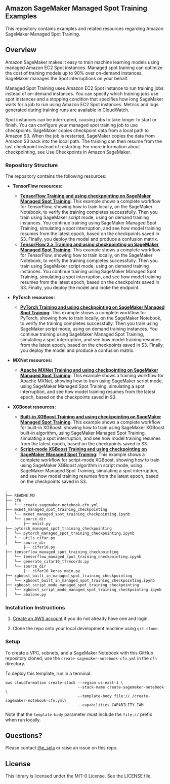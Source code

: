 ## Amazon SageMaker Managed Spot Training Examples

This repository contains examples and related resources regarding Amazon SageMaker Managed Spot Training. 

## Overview

Amazon SageMaker makes it easy to train machine learning models using managed Amazon EC2 Spot instances. Managed spot training can optimize the cost of training models up to 90% over on-demand instances. SageMaker manages the Spot interruptions on your behalf.

Managed Spot Training uses Amazon EC2 Spot instance to run training jobs instead of on-demand instances. You can specify which training jobs use spot instances and a stopping condition that specifies how long SageMaker waits for a job to run using Amazon EC2 Spot instances. Metrics and logs generated during training runs are available in CloudWatch.

Spot instances can be interrupted, causing jobs to take longer to start or finish. You can configure your managed spot training job to use checkpoints. SageMaker copies checkpoint data from a local path to Amazon S3. When the job is restarted, SageMaker copies the data from Amazon S3 back into the local path. The training can then resume from the last checkpoint instead of restarting. For more information about checkpointing, see Use Checkpoints in Amazon SageMaker.

### Repository Structure

The repository contains the following resources:

- **TensorFlow resources:**  

  - [**TensorFlow Training and using checkpointing on SageMaker Managed Spot Training**](tensorflow_managed_spot_training_checkpointing):  This example shows a complete workflow for TensorFlow, showing how to train locally, on the SageMaker Notebook, to verify the training completes successfully. Then you train using SageMaker script mode, using on demand training instances. You continue training using SageMaker Managed Spot Training, simulating a spot interruption, and see how model training resumes from the latest epoch, based on the checkpoints saved in S3. Finally, you deploy the model and produce a confusion matrix.
  - [**TensorFlow 2.x Training and using checkpointing on SageMaker Managed Spot Training**](tensorflow_2_managed_spot_training_checkpointing):  This example shows a complete workflow for TensorFlow, showing how to train locally, on the SageMaker Notebook, to verify the training completes successfully. Then you train using SageMaker script mode, using on demand training instances. You continue training using SageMaker Managed Spot Training, simulating a spot interruption, and see how model training resumes from the latest epoch, based on the checkpoints saved in S3. Finally, you deploy the model and inoke the endpoint.
  
- **PyTorch resources:**  

  - [**PyTorch Training and using checkpointing on SageMaker Managed Spot Training**](pytorch_managed_spot_training_checkpointing):  This example shows a complete workflow for PyTorch, showing how to train locally, on the SageMaker Notebook, to verify the training completes successfully. Then you train using SageMaker script mode, using on demand training instances. You continue training using SageMaker Managed Spot Training, simulating a spot interruption, and see how model training resumes from the latest epoch, based on the checkpoints saved in S3. Finally, you deploy the model and produce a confusion matrix.    

- **MXNet resources:**  

  - [**Apache MXNet Training and using checkpointing on SageMaker Managed Spot Training**](mxnet_managed_spot_training_checkpointing):  This example shows a training workflow for Apache MXNet, showing how to train using SageMaker script mode, using SageMaker Managed Spot Training, simulating a spot interruption, and see how model training resumes from the latest epoch, based on the checkpoints saved in S3.    

- **XGBoost resources:**  

  - [**Built-in XGBoost Training and using checkpointing on SageMaker Managed Spot Training**](xgboost_built_in_managed_spot_training_checkpointing):  This example shows a complete workflow for built-in XGBoost, showing how to train using SageMaker XGBoost built-in algorithm, using SageMaker Managed Spot Training, simulating a spot interruption, and see how model training resumes from the latest epoch, based on the checkpoints saved in S3.     
  - [**Script-mode XGBoost Training and using checkpointing on SageMaker Managed Spot Training**](xgboost_script_mode_managed_spot_training_checkpointing):  This example shows a complete workflow for script-mode XGBoost, showing how to train using SageMaker XGBoost algorithm in script mode, using SageMaker Managed Spot Training, simulating a spot interruption, and see how model training resumes from the latest epoch, based on the checkpoints saved in S3.

```bash
.
├── README.MD                                                           <-- This instructions file
├── cfn                                                                 <-- AWS CloudFormation Templates
│   └── create-sagemaker-notebook-cfn.yml                               <-- CloudFormation template to creates VPC, subnets, and SageMaker Notebook
├── mxnet_managed_spot_training_checkpointing                           <-- Apache MXNet Training and using checkpointing
│   └── mxnet_managed_spot_training_checkpointing.ipynb                 <-- Apache MXNet Training and using checkpointing notebook
│   └── source_dir                                                      <-- Training script 
        ├── mnist.py                                                    <-- MXNet Training script
├── pytorch_managed_spot_training_checkpointing                         <-- PyTorch Training and using checkpointing
│   └── pytorch_managed_spot_training_checkpointing.ipynb               <-- PyTorch Training and using checkpointing notebook
│   └── utils_cifar.py                                                  <-- Generates cifar10 dataset
│   └── source_dir                                                      <-- Training script 
        ├── cifar10.py                                                  <-- Pytorch Training script
├── tensorflow_managed_spot_training_checkpointing                      <-- TensorFlow Training and using checkpointing
│   └── tensorflow_managed_spot_training_checkpointing.ipynb            <-- TensorFlow Training and using checkpointing notebook
│   └── generate_cifar10_tfrecords.py                                   <-- Generates cifar10 tfrecords
│   └── source_dir                                                      <-- Training script 
        ├── cifar10_keras_main.py                                       <-- TensorFlow Training script
├── xgboost_built_in_managed_spot_training_checkpointing                <-- Built-in XGBoost Training and using checkpointing
│   └── xgboost_built_in_managed_spot_training_checkpointing.ipynb      <-- Built-in XGBoost Training and using checkpointing notebook
├── xgboost_script_mode_managed_spot_training_checkpointing             <-- Script mode XGBoost Training and using checkpointing
│   └── xgboost_script_mode_managed_spot_training_checkpointing.ipynb   <-- Script mode XGBoost Training and using checkpointing notebook
│   └── abalone.py                                                      <-- XGBoost Training script
```

### Installation Instructions

1. [Create an AWS account](https://portal.aws.amazon.com/gp/aws/developer/registration/index.html) if you do not already have one and login.

1. Clone the repo onto your local development machine using `git clone`.

### Setup

To create a VPC, subnets, and a SageMaker Notebook with this GitHub repository cloned, use the `create-sagemaker-notebook-cfn.yml` in the `cfn` directory. 

To deploy this template, run in a terminal:

```
aws cloudformation create-stack --region us-east-1 \
                                --stack-name create-sagemaker-notebook \
                                --template-body file://./create-sagemaker-notebook-cfn.yml\
                                --capabilities CAPABILITY_IAM
```
Note that the `template-body` parameter must include the `file://` prefix when run locally.

## Questions?

Please contact [@e_sela](https://twitter.com/e_sela) or raise an issue on this repo.

## License

This library is licensed under the MIT-0 License. See the LICENSE file.


